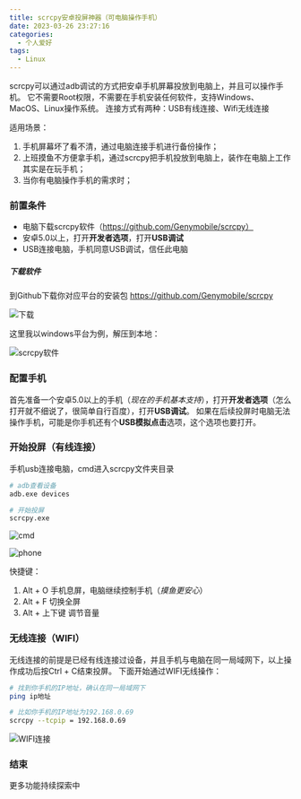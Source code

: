 ```yaml
---
title: scrcpy安卓投屏神器（可电脑操作手机）
date: 2023-03-26 23:27:16
categories:
  - 个人爱好
tags: 
  - Linux
---
```


scrcpy可以通过adb调试的方式把安卓手机屏幕投放到电脑上，并且可以操作手机。
它不需要Root权限，不需要在手机安装任何软件，支持Windows、MacOS、Linux操作系统。
连接方式有两种：USB有线连接、Wifi无线连接

适用场景：
1. 手机屏幕坏了看不清，通过电脑连接手机进行备份操作；
2. 上班摸鱼不方便拿手机，通过scrcpy把手机投放到电脑上，装作在电脑上工作其实是在玩手机；
3. 当你有电脑操作手机的需求时；

### 前置条件
* 电脑下载scrcpy软件（https://github.com/Genymobile/scrcpy）
* 安卓5.0以上，打开**开发者选项**，打开**USB调试**
* USB连接电脑，手机同意USB调试，信任此电脑

<!-- more -->

##### 下载软件
到Github下载你对应平台的安装包
https://github.com/Genymobile/scrcpy

![下载](https://cdn.jsdelivr.net/gh/zyhahaha/assets@master/images/blog/scrcpy/github.jpg)

这里我以windows平台为例，解压到本地：

![scrcpy软件](https://cdn.jsdelivr.net/gh/zyhahaha/assets@master/images/blog/scrcpy/software.jpg)

### 配置手机
首先准备一个安卓5.0以上的手机（*现在的手机基本支持*），打开**开发者选项**（怎么打开就不细说了，很简单自行百度），打开**USB调试**。
如果在后续投屏时电脑无法操作手机，可能是你手机还有个**USB模拟点击**选项，这个选项也要打开。

### 开始投屏（有线连接）
手机usb连接电脑，cmd进入scrcpy文件夹目录
``` bash
# adb查看设备
adb.exe devices

# 开始投屏
scrcpy.exe
```
![cmd](https://cdn.jsdelivr.net/gh/zyhahaha/assets@master/images/blog/scrcpy/cmd.jpg)

![phone](https://cdn.jsdelivr.net/gh/zyhahaha/assets@master/images/blog/scrcpy/phone.jpg)

快捷键：
1. Alt + O 手机息屏，电脑继续控制手机（*摸鱼更安心*）
2. Alt + F 切换全屏
3. Alt + 上下键  调节音量

### 无线连接（WIFI）

无线连接的前提是已经有线连接过设备，并且手机与电脑在同一局域网下，以上操作成功后按Ctrl + C结束投屏。
下面开始通过WIFI无线操作：

``` bash
# 找到你手机的IP地址，确认在同一局域网下
ping ip地址

# 比如你手机的IP地址为192.168.0.69
scrcpy --tcpip = 192.168.0.69
```

![WIFI连接](https://cdn.jsdelivr.net/gh/zyhahaha/assets@master/images/blog/scrcpy/wifi-connect.jpg)

### 结束
更多功能持续探索中

